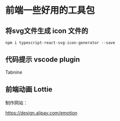 # 前端一些好用的工具包

## 将svg文件生成 icon 文件的

```
npm i typescript-react-svg-icon-generator --save
```

## 代码提示 vscode plugin

Tabnine 


## 前端动画 Lottie

制作网站： 

https://design.alipay.com/emotion